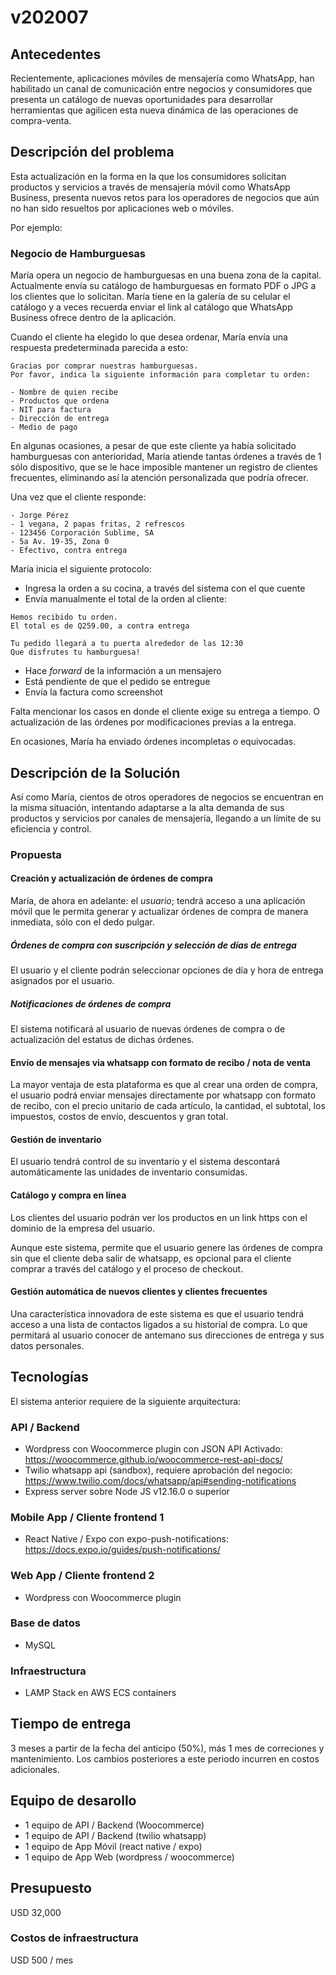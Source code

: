 # v202007

## Antecedentes

Recientemente, aplicaciones móviles de mensajería como WhatsApp, han habilitado un canal de comunicación entre negocios y consumidores que presenta un catálogo de nuevas oportunidades para desarrollar herramientas que agilicen esta nueva dinámica de las operaciones de compra-venta.

## Descripción del problema

Esta actualización en la forma en la que los consumidores solicitan productos y servicios a través de mensajería móvil como WhatsApp Business, presenta nuevos retos para los operadores de negocios que aún no han sido resueltos por aplicaciones web o móviles.

Por ejemplo:

### Negocio de Hamburguesas

María opera un negocio de hamburguesas en una buena zona de la capital. Actualmente envía su catálogo de hamburguesas en formato PDF o JPG a los clientes que lo solicitan. María tiene en la galería de su celular el catálogo y a veces recuerda enviar el link al catálogo que WhatsApp Business ofrece dentro de la aplicación.

Cuando el cliente ha elegido lo que desea ordenar, María envía una respuesta predeterminada parecida a esto:

```
Gracias por comprar nuestras hamburguesas.
Por favor, indica la siguiente información para completar tu orden:

- Nombre de quien recibe
- Productos que ordena
- NIT para factura
- Dirección de entrega
- Medio de pago
```

En algunas ocasiones, a pesar de que este cliente ya había solicitado hamburguesas con anterioridad, María atiende tantas órdenes a través de 1 sólo dispositivo, que se le hace imposible mantener un registro de clientes frecuentes, eliminando así la atención personalizada que podría ofrecer.

Una vez que el cliente responde:

```
- Jorge Pérez
- 1 vegana, 2 papas fritas, 2 refrescos
- 123456 Corporación Sublime, SA
- 5a Av. 19-35, Zona 0
- Efectivo, contra entrega
```

María inicia el siguiente protocolo:

- Ingresa la orden a su cocina, a través del sistema con el que cuente
- Envía manualmente el total de la orden al cliente:

```
Hemos recibido tu orden.
El total es de Q259.00, a contra entrega

Tu pedido llegará a tu puerta alrededor de las 12:30
Que disfrutes tu hamburguesa!
```

- Hace _forward_ de la información a un mensajero
- Está pendiente de que el pedido se entregue
- Envía la factura como screenshot

Falta mencionar los casos en donde el cliente exige su entrega a tiempo. O actualización de las órdenes por modificaciones previas a la entrega.

En ocasiones, María ha enviado órdenes incompletas o equivocadas.

## Descripción de la Solución

Así como María, cientos de otros operadores de negocios se encuentran en la misma situación, intentando adaptarse a la alta demanda de sus productos y servicios por canales de mensajería, llegando a un límite de su eficiencia y control.

### Propuesta

#### Creación y actualización de órdenes de compra

María, de ahora en adelante: el _usuario_; tendrá acceso a una aplicación móvil que le permita generar y actualizar órdenes de compra de manera inmediata, sólo con el dedo pulgar.

##### Órdenes de compra con suscripción y selección de días de entrega

El usuario y el cliente podrán seleccionar opciones de día y hora de entrega asignados por el usuario.

##### Notificaciones de órdenes de compra

El sistema notificará al usuario de nuevas órdenes de compra o de actualización del estatus de dichas órdenes.

#### Envío de mensajes via whatsapp con formato de recibo / nota de venta

La mayor ventaja de esta plataforma es que al crear una orden de compra, el usuario podrá enviar mensajes directamente por whatsapp con formato de recibo, con el precio unitario de cada artículo, la cantidad, el subtotal, los impuestos, costos de envío, descuentos y gran total.

#### Gestión de inventario

El usuario tendrá control de su inventario y el sistema descontará automáticamente las unidades de inventario consumidas.

#### Catálogo y compra en línea

Los clientes del usuario podrán ver los productos en un link https con el dominio de la empresa del usuario.

Aunque este sistema, permite que el usuario genere las órdenes de compra sin que el cliente deba salir de whatsapp, es opcional para el cliente comprar a través del catálogo y el proceso de checkout.

#### Gestión automática de nuevos clientes y clientes frecuentes

Una característica innovadora de este sistema es que el usuario tendrá acceso a una lista de contactos ligados a su historial de compra. Lo que permitará al usuario conocer de antemano sus direcciones de entrega y sus datos personales.

## Tecnologías

El sistema anterior requiere de la siguiente arquitectura:

### API / Backend

- Wordpress con Woocommerce plugin con JSON API Activado: https://woocommerce.github.io/woocommerce-rest-api-docs/
- Twilio whatsapp api (sandbox), requiere aprobación del negocio: https://www.twilio.com/docs/whatsapp/api#sending-notifications
- Express server sobre Node JS v12.16.0 o superior

### Mobile App / Cliente frontend 1

- React Native / Expo con expo-push-notifications: https://docs.expo.io/guides/push-notifications/

### Web App / Cliente frontend 2

- Wordpress con Woocommerce plugin

### Base de datos

- MySQL

### Infraestructura

- LAMP Stack en AWS ECS containers

## Tiempo de entrega

3 meses a partir de la fecha del anticipo (50%), más 1 mes de correciones y mantenimiento.
Los cambios posteriores a este periodo incurren en costos adicionales.

## Equipo de desarollo

- 1 equipo de API / Backend (Woocommerce)
- 1 equipo de API / Backend (twilio whatsapp)
- 1 equipo de App Móvil (react native / expo)
- 1 equipo de App Web (wordpress / woocommerce)

## Presupuesto

USD 32,000

### Costos de infraestructura

USD 500 / mes
